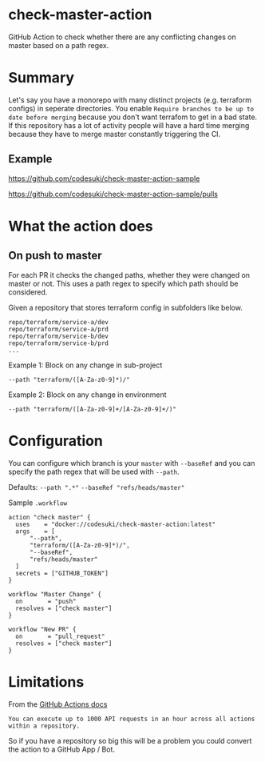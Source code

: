 # check-master-action
GitHub Action to check whether there are any conflicting changes on master based on a path regex.

# Summary
Let's say you have a monorepo with many distinct projects (e.g. terraform configs) in seperate directories. You enable `Require branches to be up to date before merging` because you don't want terrafom to get in a bad state. If this repository has a lot of activity people will have a hard time merging because they have to merge master constantly triggering the CI.

## Example
https://github.com/codesuki/check-master-action-sample

https://github.com/codesuki/check-master-action-sample/pulls

# What the action does

## On push to master
For each PR it checks the changed paths, whether they were changed on master or not.
This uses a path regex to specify which path should be considered.

Given a repository that stores terraform config in subfolders like below.
```
repo/terraform/service-a/dev
repo/terraform/service-a/prd
repo/terraform/service-b/dev
repo/terraform/service-b/prd
...
```

Example 1: Block on any change in sub-project
```
--path "terraform/([A-Za-z0-9]*)/"
```

Example 2: Block on any change in environment
```
--path "terraform/([A-Za-z0-9]+/[A-Za-z0-9]+/)"
```

# Configuration
You can configure which branch is your `master` with `--baseRef` and you can specify the path regex that will be used with `--path`.

Defaults:
`--path ".*"`
`--baseRef "refs/heads/master"`

Sample `.workflow`
```
action "check master" {
  uses    = "docker://codesuki/check-master-action:latest"
  args    = [
      "--path",
      "terraform/([A-Za-z0-9]*)/",
      "--baseRef",
      "refs/heads/master"
  ]
  secrets = ["GITHUB_TOKEN"]
}

workflow "Master Change" {
  on       = "push"
  resolves = ["check master"]
}

workflow "New PR" {
  on       = "pull_request"
  resolves = ["check master"]
}
```

# Limitations
From the [GitHub Actions docs](https://developer.github.com/actions/managing-workflows/workflow-configuration-options/)

```
You can execute up to 1000 API requests in an hour across all actions within a repository.
```

So if you have a repository so big this will be a problem you could convert the action to a GitHub App / Bot.
